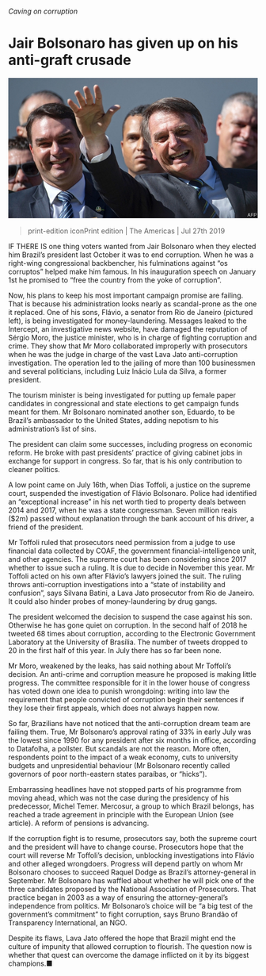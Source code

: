 ###### Caving on corruption

# Jair Bolsonaro has given up on his anti-graft crusade 

![image](images/20190727_AMP002_0.jpg) 

> print-edition iconPrint edition | The Americas | Jul 27th 2019 

IF THERE IS one thing voters wanted from Jair Bolsonaro when they elected him Brazil’s president last October it was to end corruption. When he was a right-wing congressional backbencher, his fulminations against “os corruptos” helped make him famous. In his inauguration speech on January 1st he promised to “free the country from the yoke of corruption”. 

Now, his plans to keep his most important campaign promise are failing. That is because his administration looks nearly as scandal-prone as the one it replaced. One of his sons, Flávio, a senator from Rio de Janeiro (pictured left), is being investigated for money-laundering. Messages leaked to the Intercept, an investigative news website, have damaged the reputation of Sérgio Moro, the justice minister, who is in charge of fighting corruption and crime. They show that Mr Moro collaborated improperly with prosecutors when he was the judge in charge of the vast Lava Jato anti-corruption investigation. The operation led to the jailing of more than 100 businessmen and several politicians, including Luiz Inácio Lula da Silva, a former president. 

The tourism minister is being investigated for putting up female paper candidates in congressional and state elections to get campaign funds meant for them. Mr Bolsonaro nominated another son, Eduardo, to be Brazil’s ambassador to the United States, adding nepotism to his administration’s list of sins. 

The president can claim some successes, including progress on economic reform. He broke with past presidents’ practice of giving cabinet jobs in exchange for support in congress. So far, that is his only contribution to cleaner politics. 

A low point came on July 16th, when Dias Toffoli, a justice on the supreme court, suspended the investigation of Flávio Bolsonaro. Police had identified an “exceptional increase” in his net worth tied to property deals between 2014 and 2017, when he was a state congressman. Seven million reais ($2m) passed without explanation through the bank account of his driver, a friend of the president.  

Mr Toffoli ruled that prosecutors need permission from a judge to use financial data collected by COAF, the government financial-intelligence unit, and other agencies. The supreme court has been considering since 2017 whether to issue such a ruling. It is due to decide in November this year. Mr Toffoli acted on his own after Flávio’s lawyers joined the suit. The ruling throws anti-corruption investigations into a “state of instability and confusion”, says Silvana Batini, a Lava Jato prosecutor from Rio de Janeiro. It could also hinder probes of money-laundering by drug gangs. 

The president welcomed the decision to suspend the case against his son. Otherwise he has gone quiet on corruption. In the second half of 2018 he tweeted 68 times about corruption, according to the Electronic Government Laboratory at the University of Brasília. The number of tweets dropped to 20 in the first half of this year. In July there has so far been none. 

Mr Moro, weakened by the leaks, has said nothing about Mr Toffoli’s decision. An anti-crime and corruption measure he proposed is making little progress. The committee responsible for it in the lower house of congress has voted down one idea to punish wrongdoing: writing into law the requirement that people convicted of corruption begin their sentences if they lose their first appeals, which does not always happen now. 

So far, Brazilians have not noticed that the anti-corruption dream team are failing them. True, Mr Bolsonaro’s approval rating of 33% in early July was the lowest since 1990 for any president after six months in office, according to Datafolha, a pollster. But scandals are not the reason. More often, respondents point to the impact of a weak economy, cuts to university budgets and unpresidential behaviour (Mr Bolsonaro recently called governors of poor north-eastern states paraíbas, or “hicks”). 

Embarrassing headlines have not stopped parts of his programme from moving ahead, which was not the case during the presidency of his predecessor, Michel Temer. Mercosur, a group to which Brazil belongs, has reached a trade agreement in principle with the European Union (see article). A reform of pensions is advancing. 

If the corruption fight is to resume, prosecutors say, both the supreme court and the president will have to change course. Prosecutors hope that the court will reverse Mr Toffoli’s decision, unblocking investigations into Flávio and other alleged wrongdoers. Progress will depend partly on whom Mr Bolsonaro chooses to succeed Raquel Dodge as Brazil’s attorney-general in September. Mr Bolsonaro has waffled about whether he will pick one of the three candidates proposed by the National Association of Prosecutors. That practice began in 2003 as a way of ensuring the attorney-general’s independence from politics. Mr Bolsonaro’s choice will be “a big test of the government’s commitment” to fight corruption, says Bruno Brandão of Transparency International, an NGO. 

Despite its flaws, Lava Jato offered the hope that Brazil might end the culture of impunity that allowed corruption to flourish. The question now is whether that quest can overcome the damage inflicted on it by its biggest champions.■ 

